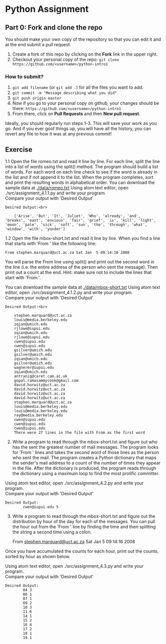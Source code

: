 # Python Assignment


## Part 0: Fork and clone the repo

You should make your own copy of the repository so that you can edit it and at the end submit a pull request.

1. Create a fork of this repo by clicking on the **Fork** link in the upper right.
2. Checkout your personal copy of the repo: `git clone https://github.com/<username>/python-intro1`

### How to submit?
1. `git add filename` (or `git add .`) for all the files you want to add.
2. `git commit -m "Message describing what you did"`
3. `git push origin master`
4. Now if you go to your personal copy on github, your changes should be there: `https://github.com/<username>/python-intro1`
5. From there, click on **Pull Requests** and then **New pull request**.

Ideally, you should regularly run steps 1-3. This will save your work as you go. And if you ever goof things up, you will have all the history, you can revert any file to how it was at any previous commit!

## Exercise 
1.1 Open the file romeo.txt and read it line by line. For each line, split the line into a list of words using the split() method. The program should build a list of words. For each word on each line check to see if the word is already in the list and if not append it to the list. When the program completes, sort and print the resulting words in alphabetical order.
You can download the sample data at [./data/romeo.txt](https://github.com/alexseong/dsy_python_intro_4/blob/master/data/romeo.txt)
Using atom text editor, open ./src/assignment_4.1.1.py and write your program.
<br>Compare your output with 'Desired Output'

    Desired Output:<br> 

        ['Arise', 'But', 'It', 'Juliet', 'Who', 'already', 'and', 'breaks', 'east', 'envious', 'fair', 'grief', 'is', 'kill', 'light', 'moon', 'pale', 'sick', 'soft', 'sun', 'the', 'through', 'what', 'window', 'with', 'yonder']

1.2 Open the file mbox-short.txt and read it line by line. When you find a line that starts with 'From ' like the following line:

    From stephen.marquard@uct.ac.za Sat Jan  5 09:14:16 2008

You will parse the From line using split() and print out the second word in the line (i.e. the entire address of the person who sent the message). Then print out a count at the end.
Hint: make sure not to include the lines that start with 'From:'.

You can download the sample data at [./data/mbox-short.txt](https://github.com/alexseong/dsy_python_intro_4/blob/master/data/mbox-short.txt)
Using atom text editor, open ./src/assignment_4.1.2.py and write your program.
<br>Compare your output with 'Desired Output'

    Desired Output:<br> 

        stephen.marquard@uct.ac.za
        louis@media.berkeley.edu
        zqian@umich.edu
        rjlowe@iupui.edu
        zqian@umich.edu
        rjlowe@iupui.edu
        cwen@iupui.edu
        cwen@iupui.edu
        gsilver@umich.edu
        gsilver@umich.edu
        zqian@umich.edu
        gsilver@umich.edu
        wagnermr@iupui.edu
        zqian@umich.edu
        antranig@caret.cam.ac.uk
        gopal.ramasammycook@gmail.com
        david.horwitz@uct.ac.za
        david.horwitz@uct.ac.za
        david.horwitz@uct.ac.za
        david.horwitz@uct.ac.za
        stephen.marquard@uct.ac.za
        louis@media.berkeley.edu
        louis@media.berkeley.edu
        ray@media.berkeley.edu
        cwen@iupui.edu
        cwen@iupui.edu
        cwen@iupui.edu
        There were 27 lines in the file with From as the first word

2. Write a program to read through the mbox-short.txt and figure out who has the sent the greatest number of mail messages. The program looks for 'From ' lines and takes the second word of those lines as the person who sent the mail. The program creates a Python dictionary that maps the sender's mail address to a count of the number of times they appear in the file. After the dictionary is produced, the program reads through the dictionary using a maximum loop to find the most prolific committer.

Using atom text editor, open ./src/assignment_4.2.py and write your program.
<br>Compare your output with 'Desired Output'
 

    Desired Output: 
            cwen@iupui.edu 5


3. Write a program to read through the mbox-short.txt and figure out the distribution by hour of the day for each of the messages. You can pull the hour out from the 'From ' line by finding the time and then splitting the string a second time using a colon.

    From stephen.marquard@uct.ac.za Sat Jan  5 09:14:16 2008

Once you have accumulated the counts for each hour, print out the counts, sorted by hour as shown below.

Using atom text editor, open ./src/assignment_4.3.py and write your program.
<br>Compare your output with 'Desired Output'

    Desired Output: 
            04 3
            06 1
            07 1
            09 2
            10 3
            11 6
            14 1
            15 2
            16 4
            17 2
            18 1
            19 1

